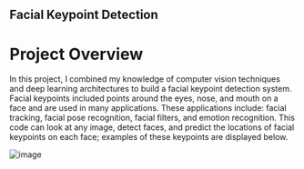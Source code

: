 ## Facial Keypoint Detection
 
# Project Overview
In this project, I combined my knowledge of computer vision techniques and deep learning architectures to build a facial keypoint detection system. Facial keypoints included points around the eyes, nose, and mouth on a face and are used in many applications. These applications include: facial tracking, facial pose recognition, facial filters, and emotion recognition. This code can look at any image, detect faces, and predict the locations of facial keypoints on each face; examples of these keypoints are displayed below.

![image](https://user-images.githubusercontent.com/23194592/68810993-d8ffca00-066f-11ea-96c0-d5f01eb0fbf8.png)

